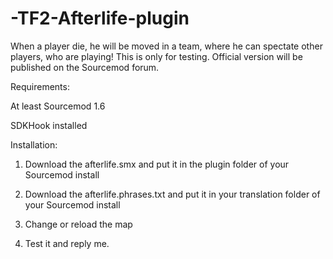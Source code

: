 # -TF2-Afterlife-plugin
When a player die, he will be moved in a team, where he can spectate other players, who are playing!
This is only for testing. Official version will be published on the Sourcemod forum.

Requirements:

At least Sourcemod 1.6

SDKHook installed

Installation:

1. Download the afterlife.smx and put it in the plugin folder of your Sourcemod install

2. Download the afterlife.phrases.txt and put it in your translation folder of your Sourcemod install

3. Change or reload the map

4. Test it and reply me.

